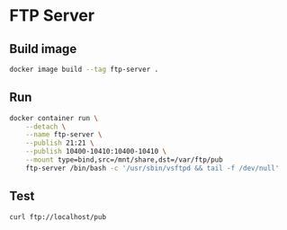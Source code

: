 # FTP Server

## Build image

```bash
docker image build --tag ftp-server .
```

## Run

```bash
docker container run \
    --detach \
    --name ftp-server \
    --publish 21:21 \
    --publish 10400-10410:10400-10410 \
    --mount type=bind,src=/mnt/share,dst=/var/ftp/pub
    ftp-server /bin/bash -c '/usr/sbin/vsftpd && tail -f /dev/null'
```

## Test

```bash
curl ftp://localhost/pub
```
